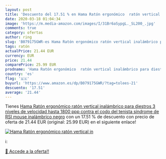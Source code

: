 ```yaml
---
layout: post
title: 'Descuento del 17.51 % en Hama Ratón ergonómico  ratón vertical in'
date: 2020-03-18 01:04:34
image: 'https://m.media-amazon.com/images/I/31Br6aSypgL._SL200_.jpg'
comments: true
category: ofertas
author: ring
slug: 'B079175GWR-es Hama Ratón ergonómico ratón vertical inalámbrico para...'
tags: ratón
actualPrice: 21.44 EUR
currency: EUR
price: 21.44
comparePrice: 25.99 EUR
prodname: 'Hama Ratón ergonómico  ratón vertical inalámbrico para diestros  3 niveles de velocidad hasta 1800 ppp  contra el codo del tenista  síndrome de RSI  mouse inalámbrico  negro'
country: 'es'
flag: '🇪🇸'
buyurl: 'https://www.amazon.es/dp/B079175GWR/?tag=tolees-21'
descuento: '17.51'
average: '21.44'
---
```


Tienes [Hama Ratón ergonómico  ratón vertical inalámbrico para diestros  3 niveles de velocidad hasta 1800 ppp  contra el codo del tenista  síndrome de RSI  mouse inalámbrico  negro](https://www.amazon.es/dp/B079175GWR/?tag=tolees-21) con un 17.51 % de descuento con precio de oferta de 21.44 EUR (original: 25.99 EUR) en el siguiente enlace!

[![Hama Ratón ergonómico  ratón vertical in](https://m.media-amazon.com/images/I/31Br6aSypgL._SL200_.jpg)](https://www.amazon.es/dp/B079175GWR/?tag=tolees-21)

ℹ️:


[🛒 Accede a la oferta!!](https://www.amazon.es/dp/B079175GWR/?tag=tolees-21)
